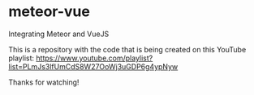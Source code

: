 # meteor-vue
Integrating Meteor and VueJS 

This is a repository with the code that is being created on this YouTube playlist: https://www.youtube.com/playlist?list=PLmJs3lfUmCdS8W27OoWj3uGDP6g4ypNyw

Thanks for watching!
